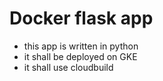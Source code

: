 # Docker flask app

- this app is written in python
- it shall be deployed on GKE
- it shall use cloudbuild
